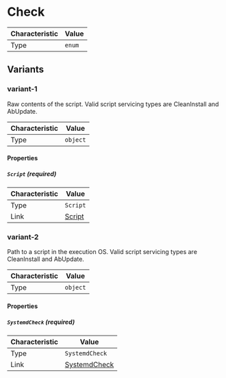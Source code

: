 <!-- THIS FILE IS AUTOMATICALLY GENERATED BY DOCBUILDER, DO NOT EDIT MANUALLY! -->

# Check

| Characteristic | Value  |
| -------------- | ------ |
| Type           | `enum` |

## Variants

### variant-1

Raw contents of the script. Valid script servicing types are CleanInstall and AbUpdate.

| Characteristic | Value    |
| -------------- | -------- |
| Type           | `object` |

#### Properties

##### `Script` **<span>(required)</span>**

| Characteristic | Value                 |
| -------------- | --------------------- |
| Type           | `Script`              |
| Link           | [Script](./Script.md) |

### variant-2

Path to a script in the execution OS. Valid script servicing types are CleanInstall and AbUpdate.

| Characteristic | Value    |
| -------------- | -------- |
| Type           | `object` |

#### Properties

##### `SystemdCheck` **<span>(required)</span>**

| Characteristic | Value                             |
| -------------- | --------------------------------- |
| Type           | `SystemdCheck`                    |
| Link           | [SystemdCheck](./SystemdCheck.md) |

